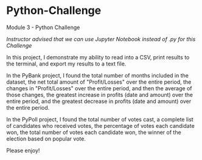 # Python-Challenge
Module 3 - Python Challenge

*Instructor advised that we can use Jupyter Notebook instead of .py for this Challenge*

In this project, I demonstrate my ability to read into a CSV, print results to the terminal, and export my results to a text file.

In the PyBank project, I found the total number of months included in the dataset, the net total amount of "Profit/Losses" over the entire period, the changes in "Profit/Losses" over the entire period, and then the average of those changes, the greatest increase in profits (date and amount) over the entire period, and the greatest decrease in profits (date and amount) over the entire period. 

In the PyPoll project, I found the total number of votes cast, a complete list of candidates who received votes, the percentage of votes each candidate won, the total number of votes each candidate won, the winner of the election based on popular vote. 

Please enjoy!
